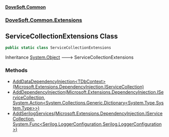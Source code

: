 #### [DoveSoft.Common](./index.md 'index')
### [DoveSoft.Common.Extensions](./DoveSoft-Common-Extensions.md 'DoveSoft.Common.Extensions')
## ServiceCollectionExtensions Class
```csharp
public static class ServiceCollectionExtensions
```
Inheritance [System.Object](https://docs.microsoft.com/en-us/dotnet/api/System.Object 'System.Object') &#129106; ServiceCollectionExtensions  
### Methods
- [AddDataDependencyInjection&lt;TDbContext&gt;(Microsoft.Extensions.DependencyInjection.IServiceCollection)](./DoveSoft-Common-Extensions-ServiceCollectionExtensions-AddDataDependencyInjection-TDbContext-(Microsoft-Extensions-DependencyInjection-IServiceCollection).md 'DoveSoft.Common.Extensions.ServiceCollectionExtensions.AddDataDependencyInjection&lt;TDbContext&gt;(Microsoft.Extensions.DependencyInjection.IServiceCollection)')
- [AddDependencyInjection(Microsoft.Extensions.DependencyInjection.IServiceCollection, System.Action&lt;System.Collections.Generic.Dictionary&lt;System.Type,System.Type&gt;&gt;)](./DoveSoft-Common-Extensions-ServiceCollectionExtensions-AddDependencyInjection(Microsoft-Extensions-DependencyInjection-IServiceCollection_System-Action-System-Collections-Generic-Dictionary-System-Type_System-Type--).md 'DoveSoft.Common.Extensions.ServiceCollectionExtensions.AddDependencyInjection(Microsoft.Extensions.DependencyInjection.IServiceCollection, System.Action&lt;System.Collections.Generic.Dictionary&lt;System.Type,System.Type&gt;&gt;)')
- [AddSerilogServices(Microsoft.Extensions.DependencyInjection.IServiceCollection, System.Func&lt;Serilog.LoggerConfiguration,Serilog.LoggerConfiguration&gt;)](./DoveSoft-Common-Extensions-ServiceCollectionExtensions-AddSerilogServices(Microsoft-Extensions-DependencyInjection-IServiceCollection_System-Func-Serilog-LoggerConfiguration_Serilog-LoggerConfiguration-).md 'DoveSoft.Common.Extensions.ServiceCollectionExtensions.AddSerilogServices(Microsoft.Extensions.DependencyInjection.IServiceCollection, System.Func&lt;Serilog.LoggerConfiguration,Serilog.LoggerConfiguration&gt;)')
